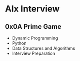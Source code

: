 # Alx Interview
## 0x0A Prime Game
- Dynamic Programming
- Python
- Data Structures and Algorithms
- Interview Preparation

